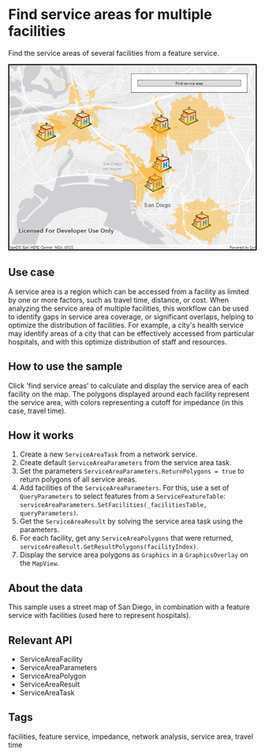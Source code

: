 # Find service areas for multiple facilities

Find the service areas of several facilities from a feature service.

![](FindServiceAreasForMultipleFacilities.jpg)

## Use case

A service area is a region which can be accessed from a facility as limited by one or more factors, such as travel time, distance, or cost. When analyzing the service area of multiple facilities, this workflow can be used to identify gaps in service area coverage, or significant overlaps, helping to optimize the distribution of facilities. For example, a city's health service may identify areas of a city that can be effectively accessed from particular hospitals, and with this optimize distribution of staff and resources.

## How to use the sample

Click 'find service areas' to calculate and display the service area of each facility on the map. The polygons displayed around each facility represent the service area, with colors representing a cutoff for impedance (in this case, travel time).

## How it works

1. Create a new `ServiceAreaTask` from a network service.
2. Create default `ServiceAreaParameters` from the service area task.
3. Set the parameters `ServiceAreaParameters.ReturnPolygons = true` to return polygons of all service areas.
4. Add facilities of the `ServiceAreaParameters`. For this, use a set of `QueryParameters` to select features from a `ServiceFeatureTable`: `serviceAreaParameters.SetFacilities(_facilitiesTable, queryParameters)`.
5. Get the `ServiceAreaResult` by solving the service area task using the parameters.
6. For each facility, get any `ServiceAreaPolygons` that were returned, `serviceAreaResult.GetResultPolygons(facilityIndex)`.
7. Display the service area polygons as `Graphics` in a `GraphicsOverlay` on the `MapView`.

## About the data

This sample uses a street map of San Diego, in combination with a feature service with facilities (used here to represent hospitals).

## Relevant API

* ServiceAreaFacility
* ServiceAreaParameters
* ServiceAreaPolygon
* ServiceAreaResult
* ServiceAreaTask

## Tags

facilities, feature service, impedance, network analysis, service area, travel time
